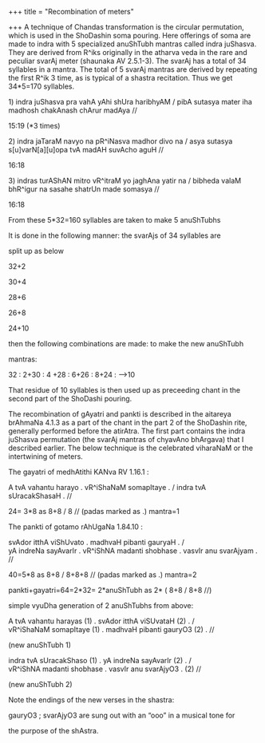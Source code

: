 +++
title = "Recombination of meters"

+++
A technique of Chandas transformation is the circular permutation, which
is used in the ShoDashin soma pouring. Here offerings of soma are made
to indra with 5 specialized anuShTubh mantras called indra juShasva.
They are derived from R^iks originally in the atharva veda in the rare
and peculiar svarAj meter (shaunaka AV 2.5.1-3). The svarAj has a total
of 34 syllables in a mantra. The total of 5 svarAj mantras are derived
by repeating the first R^ik 3 time, as is typical of a shastra
recitation. Thus we get 34\*5=170 syllables.

1\) indra juShasva pra vahA yAhi shUra haribhyAM / pibA sutasya mater
iha madhosh chakAnash chArur madAya //

15:19 (\*3 times)

2\) indra jaTaraM navyo na pR^iNasva madhor divo na / asya sutasya
s\[u\]varN\[a\]\[u\]opa tvA madAH suvAcho aguH //

16:18

3\) indras turAShAN mitro vR^itraM yo jaghAna yatir na / bibheda valaM
bhR^igur na sasahe shatrUn made somasya //

16:18

From these 5\*32=160 syllables are taken to make 5 anuShTubhs

It is done in the following manner: the svarAjs of 34 syllables are

split up as below

32+2

30+4

28+6

26+8

24+10

then the following combinations are made: to make the new anuShTubh

mantras:

32 : 2+30 : 4 +28 : 6+26 : 8+24 : —\>10

That residue of 10 syllables is then used up as preceeding chant in the
second part of the ShoDashi pouring.

The recombination of gAyatri and pankti is described in the aitareya
brAhmaNa 4.1.3 as a part of the chant in the part 2 of the ShoDashin
rite, generally performed before the atirAtra. The first part contains
the indra juShasva permutation (the svarAj mantras of chyavAno bhArgava)
that I described earlier. The below technique is the celebrated
viharaNaM or the intertwining of meters.

The gayatri of medhAtithi KANva RV 1.16.1 :

A tvA vahantu harayo . vR^iShaNaM somapItaye . / indra tvA sUracakShasaH
. //

24= 3\*8 as 8+8 / 8 // (padas marked as .) mantra=1

The pankti of gotamo rAhUgaNa 1.84.10 :

svAdor itthA viShUvato . madhvaH pibanti gauryaH . /  
yA indreNa sayAvarIr . vR^iShNA madanti shobhase . vasvIr anu svarAjyam
. //

40=5\*8 as 8+8 / 8+8+8 // (padas marked as .) mantra=2

pankti+gayatri=64=2\*32= 2\*anuShTubh as 2\* ( 8+8 / 8+8 //)

simple vyuDha generation of 2 anuShTubhs from above:

A tvA vahantu harayas (1) . svAdor itthA viSUvataH (2) . /  
vR^iShaNaM somapItaye (1) . madhvaH pibanti gauryO3 (2) . // 

(new anuShTubh 1)

indra tvA sUracakShaso (1) . yA indreNa sayAvarIr (2) . /  
vR^iShNA madanti shobhase . vasvIr anu svarAjyO3 . (2) //

(new anuShTubh 2)

Note the endings of the new verses in the shastra:

gauryO3 ; svarAjyO3 are sung out with an “ooo” in a musical tone for

the purpose of the shAstra.
